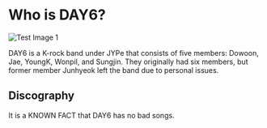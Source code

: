 # Who is DAY6?
![Test Image 1](https://user-images.githubusercontent.com/72216108/95674416-f16cb300-0b64-11eb-9be2-148b5136e7c4.jpg)

DAY6 is a K-rock band under JYPe that consists of five members: Dowoon, Jae,  YoungK, Wonpil, and Sungjin. They originally had six members, but former member Junhyeok left the band due to personal issues.

## Discography
It is a KNOWN FACT that DAY6 has no bad songs. 
